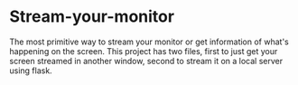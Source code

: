 # Stream-your-monitor
The most primitive way to stream your monitor or get information of what's happening on the screen. This project has two files, first to just get your screen streamed in another window, second to stream it on a local server using flask.
